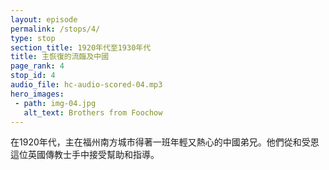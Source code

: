 ```yaml
---
layout: episode
permalink: /stops/4/
type: stop
section_title: 1920年代至1930年代
title: 主恢復的流臨及中國
page_rank: 4
stop_id: 4
audio_file: hc-audio-scored-04.mp3
hero_images:
 - path: img-04.jpg
   alt_text: Brothers from Foochow
---
```


<!-- In the 1920s, the Lord gained a group of young, fervent Chinese brothers in the southern city of Foochow who received help and mentorship from Margaret E. Barber, a British missionary. -->

<!---
title: 主恢復的流臨及中國
-->

在1920年代，主在福州南方城市得著一班年輕又熱心的中國弟兄。他們從和受恩這位英國傳教士手中接受幫助和指導。

<!--- TRANSCRIPT
In the early 1920s, the Lord gained a group of young, fervent Chinese brothers in the southern city of Foochow, among whom were Leland Wang, Watchman Nee, and Faithful Luke. They received help and mentorship from Margaret E. Barber, a British missionary with informal ties to the Plymouth Brethren. These young men, schoolmates from different cohorts at the Anglican Trinity College, grew up with a Western-style education. After graduation, they ardently consecrated their lives to preaching the gospel instead of pursuing more lucrative careers.

主於1920初期在南方福州市得著一班年輕熱心的中國弟兄們，其中包括王載、倪柝聲 和陸忠信。他們一同在和受恩教士那裏受幫助和指導。和教士是一位英國西教士，與普利 務斯弟兄會間接有關連。這班來自英國聖三一大學的同期青年人都在西方的教育方式成長。 大學畢業後他們不追求可以賺大錢的事業，反而奉獻他們的一生來傳福音。
-->